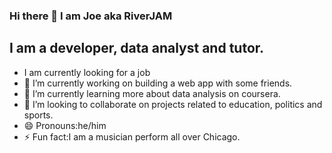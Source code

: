 ### Hi there 👋 I am Joe aka RiverJAM

<!--
**RiverJAM/RiverJAM** is a ✨ _special_ ✨ repository because its `README.md` (this file) appears on your GitHub profile.

Here are some ideas to get you started:

- 🔭 I’m currently working on ...
- 🌱 I’m currently learning ...
- 👯 I’m looking to collaborate on ...
- 🤔 I’m looking for help with ...
- 💬 Ask me about ...
- 📫 How to reach me: ...
- 😄 Pronouns: ...
- ⚡ Fun fact: ...
-->

## I am a developer, data analyst and tutor.
- I am currently looking for a job
- 🔭 I’m currently working on building a web app with some friends.
- 🌱 I’m currently learning more about data analysis on coursera.
- 👯 I’m looking to collaborate on projects related to education, politics and sports.
- 😄 Pronouns:he/him
- ⚡ Fun fact:I am a musician perform all over Chicago.

